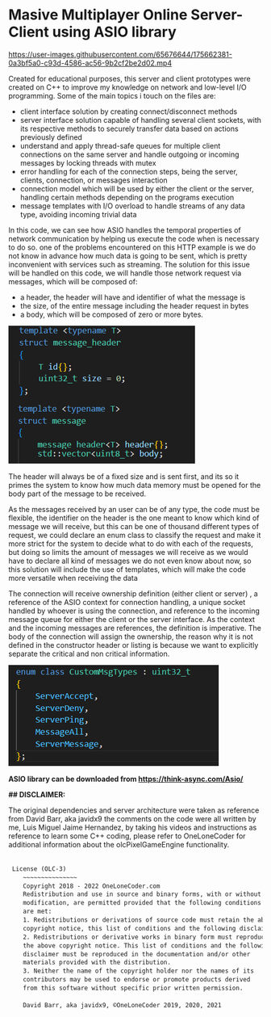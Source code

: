 # Masive Multiplayer Online Server-Client using ASIO library

https://user-images.githubusercontent.com/65676644/175662381-0a3bf5a0-c93d-4586-ac56-9b2cf2be2d02.mp4

Created for educational purposes, this server and client prototypes were created on C++ to improve
my knowledge on network and low-level I/O programming. Some of the main topics i touch on the 
files are:

* client interface solution by creating connect/disconnect methods
* server interface solution capable of handling several client sockets, with its respective methods to
securely transfer data based on actions previously defined
* understand and apply thread-safe queues for multiple client connections on the same server and handle
outgoing or incoming messages by locking threads with mutex
* error handling for each of the connection steps, being the server, clients, connection, or messages interaction
* connection model which will be used by either the client or the server, handling certain methods
depending on the programs execution
* message templates with I/O overload to handle streams of any data type, avoiding incoming trivial data 

In this code, we can see how ASIO handles the temporal properties of network communication
by helping us execute the code when is necessary to do so. one of the problems encountered
on this HTTP example is we do not know in advance how much data is going to be sent, which is
pretty inconvenient with services such as streaming. The solution for this issue will be
handled on this code, we will handle those network request via messages, which
will be composed of: 

- a header, the header will have and identifier of what the message is
- the size,  of the entire message including the header request in bytes 
- a body,  which will be composed of zero or more bytes. 

![message](images/message.png)

The header will always be of a fixed size and is sent first, and its so it primes the system to know 
how much data memory must be opened for the body part of the message to be received.

As the messages received by an user can be of any type, the code must be flexible, the identifier
on the header is the one meant to know which kind of message we will receive, but this can 
be one of thousand different types of request, we could declare an enum class to classify the
request and make it more strict for the system to decide what to do with each of the requests,
but doing so limits the amount of messages we will receive as we would have to declare all kind
of messages we do not even know about now, so this solution will include the use of templates,
which will make the code more versatile when receiving the data

The connection will receive ownership definition (either client or server) , a reference of the ASIO 
context for connection handling, a unique socket handled by whoever is using the connection, and 
reference to the incoming message queue for either the client or the server interface. As the context 
and the incoming messages are references, the definition is imperative. The body of the connection will 
assign the ownership, the reason why it is not defined in the constructor header or listing is because 
we want to explicitly separate the critical and non critical information.

![enum](images/enum.png)


**ASIO library can be downloaded from https://think-async.com/Asio/**

**## DISCLAIMER:**

 The original dependencies and server architecture were taken as reference from David Barr, aka javidx9
 the comments on the code were all written by me, Luis Miguel Jaime Hernandez, by taking his videos
 and instructions as reference to learn some C++ coding, please refer to OneLoneCoder for additional
 information about the olcPixelGameEngine functionality.

```diff

 License (OLC-3)
	~~~~~~~~~~~~~~~
	Copyright 2018 - 2022 OneLoneCoder.com
	Redistribution and use in source and binary forms, with or without
	modification, are permitted provided that the following conditions
	are met:
	1. Redistributions or derivations of source code must retain the above
	copyright notice, this list of conditions and the following disclaimer.
	2. Redistributions or derivative works in binary form must reproduce
	the above copyright notice. This list of conditions and the following
	disclaimer must be reproduced in the documentation and/or other
	materials provided with the distribution.
	3. Neither the name of the copyright holder nor the names of its
	contributors may be used to endorse or promote products derived
	from this software without specific prior written permission.

	David Barr, aka javidx9, ©OneLoneCoder 2019, 2020, 2021

```
